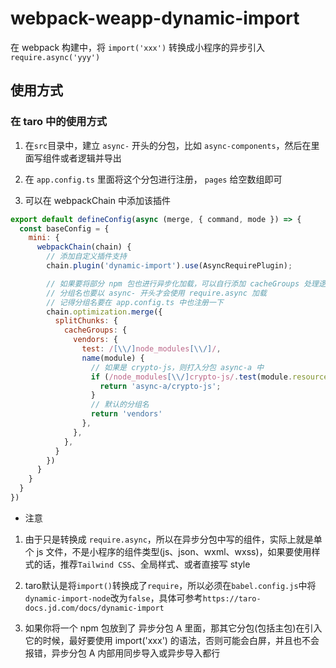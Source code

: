 # webpack-weapp-dynamic-import

在 webpack 构建中，将 `import('xxx')` 转换成小程序的异步引入 `require.async('yyy')`

## 使用方式
### 在 taro 中的使用方式
1. 在`src`目录中，建立 `async-` 开头的分包，比如 `async-components`，然后在里面写组件或者逻辑并导出

2. 在 `app.config.ts` 里面将这个分包进行注册， `pages` 给空数组即可

3. 可以在 webpackChain 中添加该插件
```js
export default defineConfig(async (merge, { command, mode }) => {
  const baseConfig = {
    mini: {
      webpackChain(chain) {
        // 添加自定义插件支持
        chain.plugin('dynamic-import').use(AsyncRequirePlugin);

        // 如果要将部分 npm 包也进行异步化加载，可以自行添加 cacheGroups 处理逻辑
        // 分组名也要以 async- 开头才会使用 require.async 加载
        // 记得分组名要在 app.config.ts 中也注册一下
        chain.optimization.merge({
          splitChunks: {
            cacheGroups: {
              vendors: {
                test: /[\\/]node_modules[\\/]/,
                name(module) {
                  // 如果是 crypto-js，则打入分包 async-a 中
                  if (/node_modules[\\/]crypto-js/.test(module.resource)) {
                    return 'async-a/crypto-js';
                  }
                  // 默认的分组名
                  return 'vendors'
                },
              },
            },
          }
        })
      }
    }
  }
})
```

* 注意
1. 由于只是转换成 `require.async`，所以在异步分包中写的组件，实际上就是单个 js 文件，不是小程序的组件类型(js、json、wxml、wxss)，如果要使用样式的话，推荐`Tailwind CSS`、全局样式、或者直接写 style

2. taro默认是将`import()`转换成了`require`，所以必须在`babel.config.js`中将`dynamic-import-node`改为`false`，具体可参考`https://taro-docs.jd.com/docs/dynamic-import`

3. 如果你将一个 npm 包放到了 异步分包 A 里面，那其它分包(包括主包)在引入它的时候，最好要使用 import('xxx') 的语法，否则可能会白屏，并且也不会报错，异步分包 A 内部用同步导入或异步导入都行
